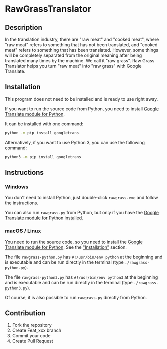 # RawGrassTranslator

## Description

In the translation industry, there are "raw meat" and "cooked meat", where "raw meat" refers to something that has not been translated, and "cooked meat" refers to something that has been translated. However, some things will be completely separated from the original meaning after being translated many times by the machine. We call it "raw grass". Raw Grass Translator helps you turn "raw meat" into "raw grass" with Google Translate.


## Installation

This program does not need to be installed and is ready to use right away.

If you want to run the source code from Python, you need to install [Google Translate module for Python](https://github.com/ssut/py-googletrans).

It can be installed with one command:

```bash
python -m pip install googletrans
```

Alternatively, if you want to use Python 3, you can use the following command:

```bash
python3 -m pip install googletrans
```

## Instructions

### Windows

You don't need to install Python, just double-click `rawgrass.exe` and follow the instructions.

You can also run `rawgrass.py` from Python, but only if you have the [Google Translate module for Python](https://github.com/ssut/py-googletrans) installed.

### macOS / Linux

You need to run the source code, so you need to install the [Google Translate module for Python](https://github.com/ssut/py-googletrans). See the ["Installation"](#Installation) section.

The file `rawgrass-python.py` has `#!/usr/bin/env python` at the beginning and is executable and can be run directly in the terminal (type `./rawgrass-python.py`).

The file `rawgrass-python3.py` has `#!/usr/bin/env python3` at the beginning and is executable and can be run directly in the terminal (type `./rawgrass-python3.py`).

Of course, it is also possible to run `rawgrass.py` directly from Python.

## Contribution

1.  Fork the repository
2.  Create Feat_xxx branch
3.  Commit your code
4.  Create Pull Request